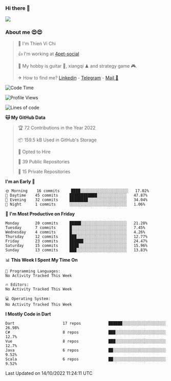 ### Hi there 👋
![](https://media1.tenor.com/images/9aa4aee77151757a310fcdb4b8fd2a0a/tenor.gif?itemid=12671405)

### About me 😍😍

> 🙎 I'm Thien Vi Chi
> 
> 👍 I'm working at [4pet-social](https://github.com/4pet-social)
>
> 🥞 My hobby is guitar 🎸, xiangqi ♟ and strategy game 🎮.
> 
> ✈ How to find me? [Linkedin](https://www.linkedin.com/in/tvc12/) - [Telegram](https://t.me/yeutham212) - [Mail 📧](mailto:meomeocf98@gmail.com)
> 

<!--START_SECTION:waka-->
![Code Time](http://img.shields.io/badge/Code%20Time-3%2C656%20hrs%2047%20mins-blue)

![Profile Views](http://img.shields.io/badge/Profile%20Views-23-blue)

![Lines of code](https://img.shields.io/badge/From%20Hello%20World%20I%27ve%20Written-568%20Thousand%20lines%20of%20code-blue)

**🐱 My GitHub Data** 

> 🏆 72 Contributions in the Year 2022
 > 
> 📦 159.5 kB Used in GitHub's Storage 
 > 
> 💼 Opted to Hire
 > 
> 📜 39 Public Repositories 
 > 
> 🔑 15 Private Repositories  
 > 
**I'm an Early 🐤** 

```text
🌞 Morning    16 commits     ████░░░░░░░░░░░░░░░░░░░░░   17.02% 
🌆 Daytime    45 commits     ████████████░░░░░░░░░░░░░   47.87% 
🌃 Evening    32 commits     ████████░░░░░░░░░░░░░░░░░   34.04% 
🌙 Night      1 commits      ░░░░░░░░░░░░░░░░░░░░░░░░░   1.06%

```
📅 **I'm Most Productive on Friday** 

```text
Monday       20 commits     █████░░░░░░░░░░░░░░░░░░░░   21.28% 
Tuesday      7 commits      █░░░░░░░░░░░░░░░░░░░░░░░░   7.45% 
Wednesday    4 commits      █░░░░░░░░░░░░░░░░░░░░░░░░   4.26% 
Thursday     12 commits     ███░░░░░░░░░░░░░░░░░░░░░░   12.77% 
Friday       23 commits     ██████░░░░░░░░░░░░░░░░░░░   24.47% 
Saturday     15 commits     ████░░░░░░░░░░░░░░░░░░░░░   15.96% 
Sunday       13 commits     ███░░░░░░░░░░░░░░░░░░░░░░   13.83%

```


📊 **This Week I Spent My Time On** 

```text
💬 Programming Languages: 
No Activity Tracked This Week

🔥 Editors: 
No Activity Tracked This Week

💻 Operating System: 
No Activity Tracked This Week

```

**I Mostly Code in Dart** 

```text
Dart                     17 repos            ██████░░░░░░░░░░░░░░░░░░░   26.98% 
C#                       8 repos             ███░░░░░░░░░░░░░░░░░░░░░░   12.7% 
Vue                      8 repos             ███░░░░░░░░░░░░░░░░░░░░░░   12.7% 
Java                     6 repos             ██░░░░░░░░░░░░░░░░░░░░░░░   9.52% 
Scala                    6 repos             ██░░░░░░░░░░░░░░░░░░░░░░░   9.52%

```



 Last Updated on 14/10/2022 11:24:11 UTC
<!--END_SECTION:waka-->